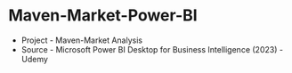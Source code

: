 # Maven-Market-Power-BI
* Project - Maven-Market Analysis
* Source - Microsoft Power BI Desktop for Business Intelligence (2023) - Udemy
